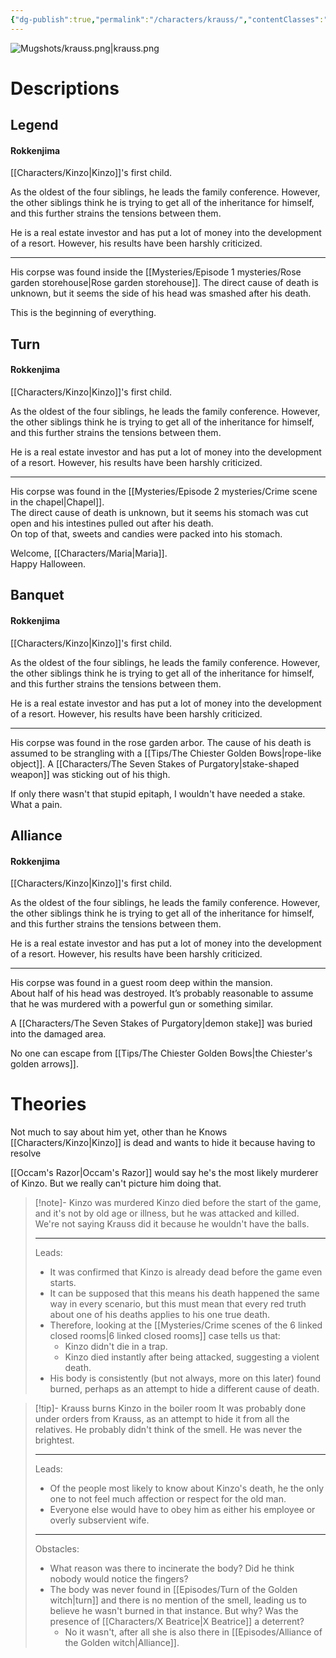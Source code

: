 ```yaml
---
{"dg-publish":true,"permalink":"/characters/krauss/","contentClasses":"center-headings","tags":["ushiromiya"]}
---
```



![Mugshots/krauss.png|krauss.png](/img/user/Mugshots/krauss.png)

# Descriptions

## Legend
#### Rokkenjima

[[Characters/Kinzo\|Kinzo]]'s first child.

As the oldest of the four siblings, he leads the family conference. However, the other siblings think he is trying to get all of the inheritance for himself, and this further strains the tensions between them.

He is a real estate investor and has put a lot of money into the development of a resort. However, his results have been harshly criticized.

---
His corpse was found inside the [[Mysteries/Episode 1 mysteries/Rose garden storehouse\|Rose garden storehouse]]. The direct cause of death is unknown, but it seems the side of his head was smashed after his death.

This is the beginning of everything.

## Turn
#### Rokkenjima

[[Characters/Kinzo\|Kinzo]]'s first child.

As the oldest of the four siblings, he leads the family conference. However, the other siblings think he is trying to get all of the inheritance for himself, and this further strains the tensions between them.

He is a real estate investor and has put a lot of money into the development of a resort. However, his results have been harshly criticized.

---
His corpse was found in the [[Mysteries/Episode 2 mysteries/Crime scene in the chapel\|Chapel]].  
The direct cause of death is unknown, but it seems his stomach was cut open and his intestines pulled out after his death.  
On top of that, sweets and candies were packed into his stomach.  

Welcome, [[Characters/Maria\|Maria]].  
Happy Halloween.
## Banquet
#### Rokkenjima

[[Characters/Kinzo\|Kinzo]]'s first child.

As the oldest of the four siblings, he leads the family conference. However, the other siblings think he is trying to get all of the inheritance for himself, and this further strains the tensions between them.

He is a real estate investor and has put a lot of money into the development of a resort. However, his results have been harshly criticized.

---
His corpse was found in the rose garden arbor.
The cause of his death is assumed to be strangling with a [[Tips/The Chiester Golden Bows\|rope-like object]]. A [[Characters/The Seven Stakes of Purgatory\|stake-shaped weapon]] was sticking out of his thigh.  

If only there wasn't that stupid epitaph, I wouldn't have needed a stake. What a pain.
## Alliance
#### Rokkenjima

[[Characters/Kinzo\|Kinzo]]'s first child.

As the oldest of the four siblings, he leads the family conference. However, the other siblings think he is trying to get all of the inheritance for himself, and this further strains the tensions between them.

He is a real estate investor and has put a lot of money into the development of a resort. However, his results have been harshly criticized.

---
His corpse was found in a guest room deep within the mansion.  
About half of his head was destroyed. It’s probably reasonable to assume that he was murdered with a powerful gun or something similar.  

A [[Characters/The Seven Stakes of Purgatory\|demon stake]] was buried into the damaged area.  

No one can escape from [[Tips/The Chiester Golden Bows\|the Chiester's golden arrows]].
# Theories
Not much to say about him yet, other than he Knows [[Characters/Kinzo\|Kinzo]] is dead and wants to hide it because having to resolve

[[Occam's Razor\|Occam's Razor]] would say he's the most likely murderer of Kinzo. But we really can't picture him doing that.

<div class="transclusion internal-embed is-loaded"><div class="markdown-embed">



> [!note]- Kinzo was murdered
> Kinzo died before the start of the game, and it's not by old age or illness, but he was attacked and killed.
> We're not saying Krauss did it because he wouldn't have the balls.
> 
> ---
> Leads:
> - It was confirmed that Kinzo is already dead before the game even starts.
> - It can be supposed that this means his death happened the same way in every scenario, but this must mean that every red truth about one of his deaths applies to his one true death.
> - Therefore, looking at the [[Mysteries/Crime scenes of the 6 linked closed rooms\|6 linked closed rooms]] case tells us that:
> 	- Kinzo didn't die in a trap.
> 	- Kinzo died instantly after being attacked, suggesting a violent death.
> - His body is consistently (but not always, more on this later) found burned, perhaps as an attempt to hide a different cause of death.

</div></div>


<div class="transclusion internal-embed is-loaded"><div class="markdown-embed">



> [!tip]- Krauss burns Kinzo in the boiler room
> It was probably done under orders from Krauss, as an attempt to hide it from all the relatives. 
> He probably didn't think of the smell. He was never the brightest.
> 
> ---
> Leads:
> - Of the people most likely to know about Kinzo's death, he the only one to not feel much affection or respect for the old man.
> - Everyone else would have to obey him as either his employee or overly subservient wife.
> ---
> Obstacles:
> - What reason was there to incinerate the body? Did he think nobody would notice the fingers?
> - The body was never found in [[Episodes/Turn of the Golden witch\|turn]] and there is no mention of the smell, leading us to believe he wasn't burned in that instance. But why? Was the presence of [[Characters/X Beatrice\|X Beatrice]] a deterrent?
> 	- No it wasn't, after all she is also there in [[Episodes/Alliance of the Golden witch\|Alliance]].

</div></div>
